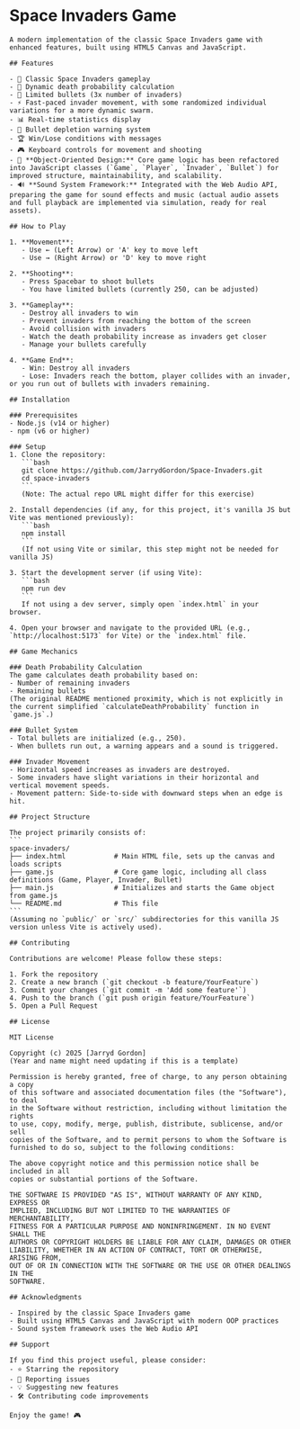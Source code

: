 # Space Invaders Game

    A modern implementation of the classic Space Invaders game with enhanced features, built using HTML5 Canvas and JavaScript.

    ## Features

    - 🚀 Classic Space Invaders gameplay
    - 🎯 Dynamic death probability calculation
    - 🔢 Limited bullets (3x number of invaders)
    - ⚡ Fast-paced invader movement, with some randomized individual variations for a more dynamic swarm.
    - 📊 Real-time statistics display
    - 🚨 Bullet depletion warning system
    - 🏆 Win/Lose conditions with messages
    - 🎮 Keyboard controls for movement and shooting
    - 🧱 **Object-Oriented Design:** Core game logic has been refactored into JavaScript classes (`Game`, `Player`, `Invader`, `Bullet`) for improved structure, maintainability, and scalability.
    - 🔊 **Sound System Framework:** Integrated with the Web Audio API, preparing the game for sound effects and music (actual audio assets and full playback are implemented via simulation, ready for real assets).

    ## How to Play

    1. **Movement**:
       - Use ← (Left Arrow) or 'A' key to move left
       - Use → (Right Arrow) or 'D' key to move right

    2. **Shooting**:
       - Press Spacebar to shoot bullets
       - You have limited bullets (currently 250, can be adjusted)

    3. **Gameplay**:
       - Destroy all invaders to win
       - Prevent invaders from reaching the bottom of the screen
       - Avoid collision with invaders
       - Watch the death probability increase as invaders get closer
       - Manage your bullets carefully

    4. **Game End**:
       - Win: Destroy all invaders
       - Lose: Invaders reach the bottom, player collides with an invader, or you run out of bullets with invaders remaining.

    ## Installation

    ### Prerequisites
    - Node.js (v14 or higher)
    - npm (v6 or higher)

    ### Setup
    1. Clone the repository:
       ```bash
       git clone https://github.com/JarrydGordon/Space-Invaders.git
       cd space-invaders
       ```
       (Note: The actual repo URL might differ for this exercise)

    2. Install dependencies (if any, for this project, it's vanilla JS but Vite was mentioned previously):
       ```bash
       npm install
       ```
       (If not using Vite or similar, this step might not be needed for vanilla JS)

    3. Start the development server (if using Vite):
       ```bash
       npm run dev
       ```
       If not using a dev server, simply open `index.html` in your browser.

    4. Open your browser and navigate to the provided URL (e.g., `http://localhost:5173` for Vite) or the `index.html` file.

    ## Game Mechanics

    ### Death Probability Calculation
    The game calculates death probability based on:
    - Number of remaining invaders
    - Remaining bullets
    (The original README mentioned proximity, which is not explicitly in the current simplified `calculateDeathProbability` function in `game.js`.)

    ### Bullet System
    - Total bullets are initialized (e.g., 250).
    - When bullets run out, a warning appears and a sound is triggered.

    ### Invader Movement
    - Horizontal speed increases as invaders are destroyed.
    - Some invaders have slight variations in their horizontal and vertical movement speeds.
    - Movement pattern: Side-to-side with downward steps when an edge is hit.

    ## Project Structure

    The project primarily consists of:
    ```
    space-invaders/
    ├── index.html            # Main HTML file, sets up the canvas and loads scripts
    ├── game.js               # Core game logic, including all class definitions (Game, Player, Invader, Bullet)
    ├── main.js               # Initializes and starts the Game object from game.js
    └── README.md             # This file
    ```
    (Assuming no `public/` or `src/` subdirectories for this vanilla JS version unless Vite is actively used).

    ## Contributing

    Contributions are welcome! Please follow these steps:

    1. Fork the repository
    2. Create a new branch (`git checkout -b feature/YourFeature`)
    3. Commit your changes (`git commit -m 'Add some feature'`)
    4. Push to the branch (`git push origin feature/YourFeature`)
    5. Open a Pull Request

    ## License

    MIT License

    Copyright (c) 2025 [Jarryd Gordon]
    (Year and name might need updating if this is a template)

    Permission is hereby granted, free of charge, to any person obtaining a copy
    of this software and associated documentation files (the "Software"), to deal
    in the Software without restriction, including without limitation the rights
    to use, copy, modify, merge, publish, distribute, sublicense, and/or sell
    copies of the Software, and to permit persons to whom the Software is
    furnished to do so, subject to the following conditions:

    The above copyright notice and this permission notice shall be included in all
    copies or substantial portions of the Software.

    THE SOFTWARE IS PROVIDED "AS IS", WITHOUT WARRANTY OF ANY KIND, EXPRESS OR
    IMPLIED, INCLUDING BUT NOT LIMITED TO THE WARRANTIES OF MERCHANTABILITY,
    FITNESS FOR A PARTICULAR PURPOSE AND NONINFRINGEMENT. IN NO EVENT SHALL THE
    AUTHORS OR COPYRIGHT HOLDERS BE LIABLE FOR ANY CLAIM, DAMAGES OR OTHER
    LIABILITY, WHETHER IN AN ACTION OF CONTRACT, TORT OR OTHERWISE, ARISING FROM,
    OUT OF OR IN CONNECTION WITH THE SOFTWARE OR THE USE OR OTHER DEALINGS IN THE
    SOFTWARE.

    ## Acknowledgments

    - Inspired by the classic Space Invaders game
    - Built using HTML5 Canvas and JavaScript with modern OOP practices
    - Sound system framework uses the Web Audio API

    ## Support

    If you find this project useful, please consider:
    - ⭐ Starring the repository
    - 🐛 Reporting issues
    - 💡 Suggesting new features
    - 🛠️ Contributing code improvements

    Enjoy the game! 🎮
